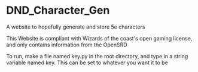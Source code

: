 # DND_Character_Gen
A website to hopefully generate and store 5e characters

This Website is compliant with Wizards of the coast's open gaming license, and only contains information from the OpenSRD

To run, make a file named key.py in the root directory, and type in a string variable named key. This can be set to whatever you want it to be